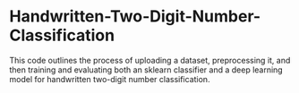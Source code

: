 # Handwritten-Two-Digit-Number-Classification
This code outlines the process of uploading a dataset, preprocessing it, and then training and evaluating both an sklearn classifier and a deep learning model for handwritten two-digit number classification.
